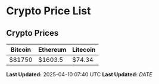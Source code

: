 # Crypto Price List

## Crypto Prices
| Bitcoin | Ethereum | Litecoin |
| ------- | -------- | -------- |
| $81750 | $1603.5 | $74.34 |
**Last Updated:** 2025-04-10 07:40 UTC
**Last Updated:** $DATE$
